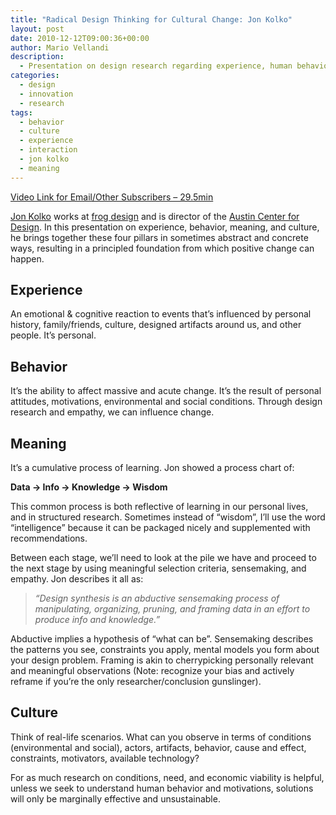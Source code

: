 ```yaml
---
title: "Radical Design Thinking for Cultural Change: Jon Kolko"
layout: post
date: 2010-12-12T09:00:36+00:00
author: Mario Vellandi
description:
  - Presentation on design research regarding experience, human behavior, meaning, and culture. By Jon Kolko of frog design. Social innovation rocks!
categories:
  - design
  - innovation
  - research
tags:
  - behavior
  - culture
  - experience
  - interaction
  - jon kolko
  - meaning
---
```

[Video Link for Email/Other Subscribers &#8211; 29.5min](http://vimeo.com/9665365)

[Jon Kolko](http://www.austincenterfordesign.com/blog/?page_id=2) works at [frog design](http://www.frogdesign.com/) and is director of the [Austin Center for Design](http://www.austincenterfordesign.com/). In this presentation on experience, behavior, meaning, and culture, he brings together these four pillars in sometimes abstract and concrete ways, resulting in a principled foundation from which positive change can happen.

## Experience

An emotional & cognitive reaction to events that&#8217;s influenced by personal history, family/friends, culture, designed artifacts around us, and other people. It&#8217;s personal.

## Behavior

It&#8217;s the ability to affect massive and acute change. It&#8217;s the result of personal attitudes, motivations, environmental and social conditions. Through design research and empathy, we can influence change.

## Meaning

It&#8217;s a cumulative process of learning. Jon showed a process chart of:

__Data -> Info -> Knowledge -> Wisdom__

This common process is both reflective of learning in our personal lives, and in structured research. Sometimes instead of &#8220;wisdom&#8221;, I&#8217;ll use the word &#8220;intelligence&#8221; because it can be packaged nicely and supplemented with recommendations.

Between each stage, we&#8217;ll need to look at the pile we have and proceed to the next stage by using meaningful selection criteria, sensemaking, and empathy. Jon describes it all as:

> *&#8220;Design synthesis is an abductive sensemaking process of manipulating, organizing, pruning, and framing data in an effort to produce info and knowledge.&#8221;*

Abductive implies a hypothesis of &#8220;what can be&#8221;. Sensemaking describes the patterns you see, constraints you apply, mental models you form about your design problem. Framing is akin to cherrypicking personally relevant and meaningful observations (Note: recognize your bias and actively reframe if you&#8217;re the only researcher/conclusion gunslinger).

## Culture

Think of real-life scenarios. What can you observe in terms of conditions (environmental and social), actors, artifacts, behavior, cause and effect, constraints, motivators, available technology?

For as much research on conditions, need, and economic viability is helpful, unless we seek to understand human behavior and motivations, solutions will only be marginally effective and unsustainable.
